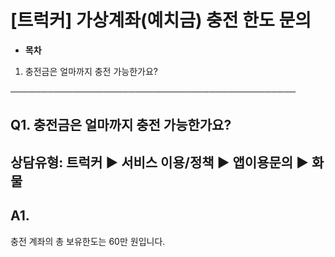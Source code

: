 # [트럭커] 가상계좌(예치금) 충전 한도 문의

* **목차**

1. 충전금은 얼마까지 충전 가능한가요?

──────────────────────────────────────────────

**Q1. 충전금은 얼마까지 충전 가능한가요?**
---------------------------

상담유형: 트럭커 ▶ 서비스 이용/정책 ▶ 앱이용문의 ▶ 화물
----------------------------------

**A1.**
-------

충전 계좌의 총 보유한도는 60만 원입니다.